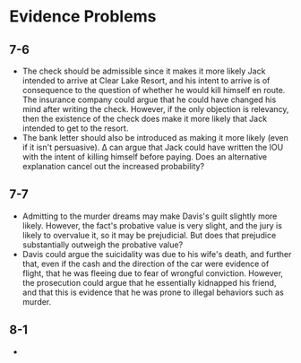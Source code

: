 # Evidence Problems
## 7-6
* The check should be admissible since it makes it more likely Jack intended to arrive at Clear Lake Resort, and his intent to arrive is of consequence to the question of whether he would kill himself en route. The insurance company could argue that he could have changed his mind after writing the check. However, if the only objection is relevancy, then the existence of the check does make it more likely that Jack intended to get to the resort.
* The bank letter should also be introduced as making it more likely (even if it isn't persuasive). ∆ can argue that Jack could have written the IOU with the intent of killing himself before paying. Does an alternative explanation cancel out the increased probability?

## 7-7
* Admitting to the murder dreams may make Davis's guilt slightly more likely. However, the fact's probative value is very slight, and the jury is likely to overvalue it, so it may be prejudicial. But does that prejudice substantially outweigh the probative value?
* Davis could argue the suicidality was due to his wife's death, and further that, even if the cash and the direction of the car were evidence of flight, that he was fleeing due to fear of wrongful conviction. However, the prosecution could argue that he essentially kidnapped his friend, and that this is evidence that he was prone to illegal behaviors such as murder.

## 8-1
* 